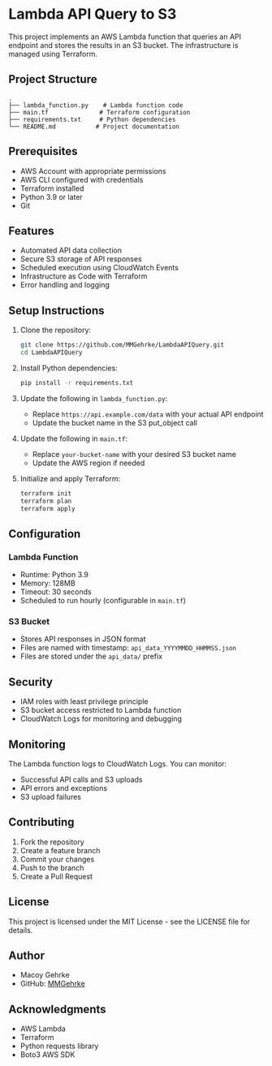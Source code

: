 # Lambda API Query to S3

This project implements an AWS Lambda function that queries an API endpoint and stores the results in an S3 bucket. The infrastructure is managed using Terraform.

## Project Structure

```
.
├── lambda_function.py    # Lambda function code
├── main.tf              # Terraform configuration
├── requirements.txt     # Python dependencies
└── README.md           # Project documentation
```

## Prerequisites

- AWS Account with appropriate permissions
- AWS CLI configured with credentials
- Terraform installed
- Python 3.9 or later
- Git

## Features

- Automated API data collection
- Secure S3 storage of API responses
- Scheduled execution using CloudWatch Events
- Infrastructure as Code with Terraform
- Error handling and logging

## Setup Instructions

1. Clone the repository:
   ```bash
   git clone https://github.com/MMGehrke/LambdaAPIQuery.git
   cd LambdaAPIQuery
   ```

2. Install Python dependencies:
   ```bash
   pip install -r requirements.txt
   ```

3. Update the following in `lambda_function.py`:
   - Replace `https://api.example.com/data` with your actual API endpoint
   - Update the bucket name in the S3 put_object call

4. Update the following in `main.tf`:
   - Replace `your-bucket-name` with your desired S3 bucket name
   - Update the AWS region if needed

5. Initialize and apply Terraform:
   ```bash
   terraform init
   terraform plan
   terraform apply
   ```

## Configuration

### Lambda Function
- Runtime: Python 3.9
- Memory: 128MB
- Timeout: 30 seconds
- Scheduled to run hourly (configurable in `main.tf`)

### S3 Bucket
- Stores API responses in JSON format
- Files are named with timestamp: `api_data_YYYYMMDD_HHMMSS.json`
- Files are stored under the `api_data/` prefix

## Security

- IAM roles with least privilege principle
- S3 bucket access restricted to Lambda function
- CloudWatch Logs for monitoring and debugging

## Monitoring

The Lambda function logs to CloudWatch Logs. You can monitor:
- Successful API calls and S3 uploads
- API errors and exceptions
- S3 upload failures

## Contributing

1. Fork the repository
2. Create a feature branch
3. Commit your changes
4. Push to the branch
5. Create a Pull Request

## License

This project is licensed under the MIT License - see the LICENSE file for details.

## Author

- Macoy Gehrke
- GitHub: [MMGehrke](https://github.com/MMGehrke)

## Acknowledgments

- AWS Lambda
- Terraform
- Python requests library
- Boto3 AWS SDK 